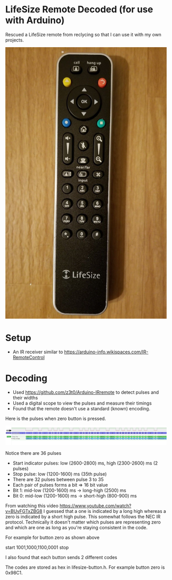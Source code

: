 # LifeSize Remote Decoded (for use with Arduino)

Rescued a LifeSize remote from reclycing so that I can use it with my own projects.

![LifeSize Remote](/s-l1600.jpg?raw=true)

# Setup

* An IR receiver similar to https://arduino-info.wikispaces.com/IR-RemoteControl

# Decoding

* Used https://github.com/z3t0/Arduino-IRremote to detect pulses and their widths
* Used a digital scope to view the pulses and measure their timings
* Found that the remote doesn't use a standard (known) encoding.

Here is the pulses when zero button is pressed.

![Zero button pulses](/Button-zero-pulses.PNG?raw=true)

Notice there are 36 pulses

* Start indicator pulses: low (2600-2800) ms, high (2300-2600) ms (2 pulses)
* Stop pulse: low (1200-1600) ms (35th pulse)
* There are 32 pulses between pulse 3 to 35
* Each pair of pulses forms a bit => 16 bit value
* Bit 1: mid-low (1200-1600) ms -> long-high (2500) ms
* Bit 0: mid-low (1200-1600) ms -> short-high (800-900) ms

From watching this video https://www.youtube.com/watch?v=BUvFGTxZBG8 I guessed that a one is indicated by a long high whereas a zero is indicated by a short high pulse. This somewhat follows the NEC IR protocol. Technically it doesn't matter which pulses are representing zero and which are one as long as you're staying consistent in the code.

For example for button zero as shown above

start 1001,1000,1100,0001 stop

I also found that each button sends 2 different codes

The codes are stored as hex in lifesize-button.h. For example button zero is 0x98C1.




